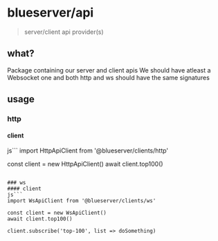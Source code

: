 # blueserver/api
> server/client api provider(s)


## what?
Package containing our server and client apis
We should have atleast a Websocket one and both http and ws should have the same signatures

## usage
### http
#### client

js```
import HttpApiClient from '@blueserver/clients/http'

const client = new HttpApiClient()
await client.top100()
```

### ws
#### client
js```
import WsApiClient from '@blueserver/clients/ws'

const client = new WsApiClient()
await client.top100()

client.subscribe('top-100', list => doSomething)
```